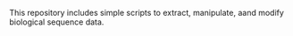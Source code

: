 This repository includes simple scripts to extract, manipulate, aand modify biological sequence data.   
